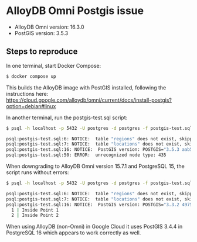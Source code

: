 # AlloyDB Omni Postgis issue

- AlloyDB Omni version: 16.3.0
- PostGIS version: 3.5.3

## Steps to reproduce

In one terminal, start Docker Compose:

```sh
$ docker compose up
```

This builds the AlloyDB image with PostGIS installed, following the instructions here:
https://cloud.google.com/alloydb/omni/current/docs/install-postgis?option=debian#linux

In another terminal, run the postgis-test.sql script:

```sh
$ psql -h localhost -p 5432 -U postgres -d postgres -f postgis-test.sql

psql:postgis-test.sql:6: NOTICE:  table "regions" does not exist, skipping
psql:postgis-test.sql:7: NOTICE:  table "locations" does not exist, skipping
psql:postgis-test.sql:16: NOTICE:  PostGIS version: POSTGIS="3.5.3 aab5f55" [EXTENSION] PGSQL="160" GEOS="3.11.1-CAPI-1.17.1" PROJ="9.1.1 NETWORK_ENABLED=OFF URL_ENDPOINT=https://cdn.proj.org USER_WRITABLE_DIRECTORY=/var/lib/postgresql/.local/share/proj DATABASE_PATH=/usr/share/proj/proj.db" (compiled against PROJ 9.1.1) LIBXML="2.9.14" LIBJSON="0.16" LIBPROTOBUF="1.4.1" WAGYU="0.5.0 (Internal)"
psql:postgis-test.sql:50: ERROR:  unrecognized node type: 435
```

When downgrading to AlloyDB Omni version 15.7.1 and PostgreSQL 15, the script runs without errors:

```sh
$ psql -h localhost -p 5432 -U postgres -d postgres -f postgis-test.sql

psql:postgis-test.sql:6: NOTICE:  table "regions" does not exist, skipping
psql:postgis-test.sql:7: NOTICE:  table "locations" does not exist, skipping
psql:postgis-test.sql:16: NOTICE:  PostGIS version: POSTGIS="3.3.2 4975da8" [EXTENSION] PGSQL="150" GEOS="3.11.1-CAPI-1.17.1" PROJ="9.1.1" LIBXML="2.9.14" LIBJSON="0.16" LIBPROTOBUF="1.4.1" WAGYU="0.5.0 (Internal)"
  1 | Inside Point 1
  2 | Inside Point 2
```

When using AlloyDB (non-Omni) in Google Cloud it uses PostGIS 3.4.4 in PostgreSQL 16 which appears to work correctly as well.